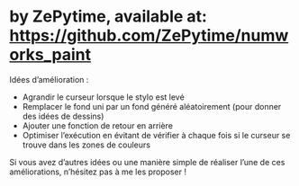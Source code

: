 # by ZePytime, available at: https://github.com/ZePytime/numworks_paint

Idées d’amélioration :
- Agrandir le curseur lorsque le stylo est levé
- Remplacer le fond uni par un fond généré aléatoirement (pour donner des idées de dessins)
- Ajouter une fonction de retour en arrière
- Optimiser l’exécution en évitant de vérifier à chaque fois si le curseur se trouve dans les zones de couleurs

Si vous avez d’autres idées ou une manière simple de réaliser l’une de ces améliorations, n’hésitez pas à me les proposer !
